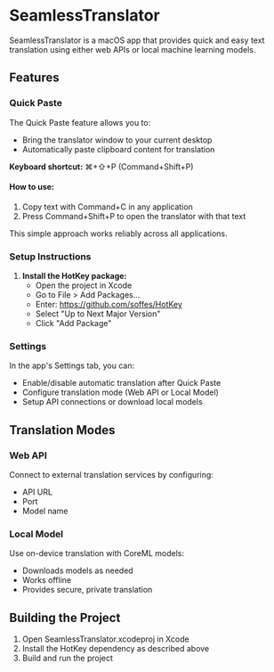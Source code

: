 # SeamlessTranslator

SeamlessTranslator is a macOS app that provides quick and easy text translation using either web APIs or local machine learning models.

## Features

### Quick Paste

The Quick Paste feature allows you to:
- Bring the translator window to your current desktop
- Automatically paste clipboard content for translation

**Keyboard shortcut:** ⌘+⇧+P (Command+Shift+P)

#### How to use:
1. Copy text with Command+C in any application
2. Press Command+Shift+P to open the translator with that text

This simple approach works reliably across all applications.

### Setup Instructions

1. **Install the HotKey package:**
   - Open the project in Xcode
   - Go to File > Add Packages...
   - Enter: https://github.com/soffes/HotKey
   - Select "Up to Next Major Version"
   - Click "Add Package"

### Settings

In the app's Settings tab, you can:
- Enable/disable automatic translation after Quick Paste
- Configure translation mode (Web API or Local Model)
- Setup API connections or download local models

## Translation Modes

### Web API
Connect to external translation services by configuring:
- API URL
- Port
- Model name

### Local Model
Use on-device translation with CoreML models:
- Downloads models as needed
- Works offline
- Provides secure, private translation

## Building the Project

1. Open SeamlessTranslator.xcodeproj in Xcode
2. Install the HotKey dependency as described above
3. Build and run the project 